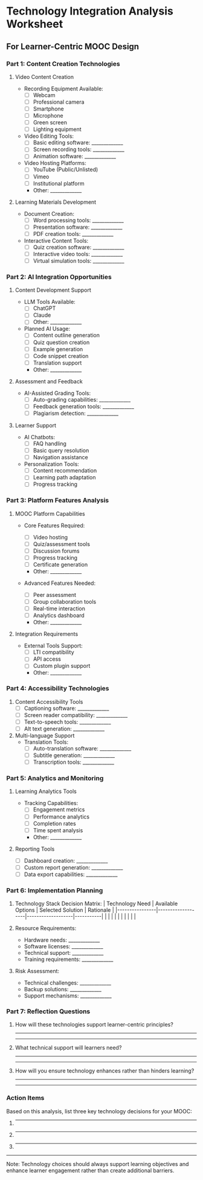 # Technology Integration Analysis Worksheet
## For Learner-Centric MOOC Design

### Part 1: Content Creation Technologies

1. Video Content Creation
   - Recording Equipment Available:
     * [ ] Webcam
     * [ ] Professional camera
     * [ ] Smartphone
     * [ ] Microphone
     * [ ] Green screen
     * [ ] Lighting equipment
   
   - Video Editing Tools:
     * [ ] Basic editing software: _____________
     * [ ] Screen recording tools: _____________
     * [ ] Animation software: _____________

   - Video Hosting Platforms:
     * [ ] YouTube (Public/Unlisted)
     * [ ] Vimeo
     * [ ] Institutional platform
     * Other: _____________

2. Learning Materials Development
   - Document Creation:
     * [ ] Word processing tools: _____________
     * [ ] Presentation software: _____________
     * [ ] PDF creation tools: _____________

   - Interactive Content Tools:
     * [ ] Quiz creation software: _____________
     * [ ] Interactive video tools: _____________
     * [ ] Virtual simulation tools: _____________

### Part 2: AI Integration Opportunities

1. Content Development Support
   - LLM Tools Available:
     * [ ] ChatGPT
     * [ ] Claude
     * [ ] Other: _____________
   
   - Planned AI Usage:
     * [ ] Content outline generation
     * [ ] Quiz question creation
     * [ ] Example generation
     * [ ] Code snippet creation
     * [ ] Translation support
     * Other: _____________

2. Assessment and Feedback
   - AI-Assisted Grading Tools:
     * [ ] Auto-grading capabilities: _____________
     * [ ] Feedback generation tools: _____________
     * [ ] Plagiarism detection: _____________

3. Learner Support
   - AI Chatbots:
     * [ ] FAQ handling
     * [ ] Basic query resolution
     * [ ] Navigation assistance
   
   - Personalization Tools:
     * [ ] Content recommendation
     * [ ] Learning path adaptation
     * [ ] Progress tracking

### Part 3: Platform Features Analysis

1. MOOC Platform Capabilities
   - Core Features Required:
     * [ ] Video hosting
     * [ ] Quiz/assessment tools
     * [ ] Discussion forums
     * [ ] Progress tracking
     * [ ] Certificate generation
     * Other: _____________

   - Advanced Features Needed:
     * [ ] Peer assessment
     * [ ] Group collaboration tools
     * [ ] Real-time interaction
     * [ ] Analytics dashboard
     * Other: _____________

2. Integration Requirements
   - External Tools Support:
     * [ ] LTI compatibility
     * [ ] API access
     * [ ] Custom plugin support
     * Other: _____________

### Part 4: Accessibility Technologies

1. Content Accessibility Tools
   - [ ] Captioning software: _____________
   - [ ] Screen reader compatibility: _____________
   - [ ] Text-to-speech tools: _____________
   - [ ] Alt text generation: _____________

2. Multi-language Support
   - Translation Tools:
     * [ ] Auto-translation software: _____________
     * [ ] Subtitle generation: _____________
     * [ ] Transcription tools: _____________

### Part 5: Analytics and Monitoring

1. Learning Analytics Tools
   - Tracking Capabilities:
     * [ ] Engagement metrics
     * [ ] Performance analytics
     * [ ] Completion rates
     * [ ] Time spent analysis
     * Other: _____________

2. Reporting Tools
   - [ ] Dashboard creation: _____________
   - [ ] Custom report generation: _____________
   - [ ] Data export capabilities: _____________

### Part 6: Implementation Planning

1. Technology Stack Decision Matrix:
   | Technology Need | Available Options | Selected Solution | Rationale |
   |----------------|-------------------|-------------------|-----------|
   |                |                   |                   |           |
   |                |                   |                   |           |

2. Resource Requirements:
   - Hardware needs: _____________
   - Software licenses: _____________
   - Technical support: _____________
   - Training requirements: _____________

3. Risk Assessment:
   - Technical challenges: _____________
   - Backup solutions: _____________
   - Support mechanisms: _____________

### Part 7: Reflection Questions

1. How will these technologies support learner-centric principles?
   _____________________________________________
   _____________________________________________

2. What technical support will learners need?
   _____________________________________________
   _____________________________________________

3. How will you ensure technology enhances rather than hinders learning?
   _____________________________________________
   _____________________________________________

### Action Items
Based on this analysis, list three key technology decisions for your MOOC:
1. _____________________________________________
2. _____________________________________________
3. _____________________________________________

---
Note: Technology choices should always support learning objectives and enhance learner engagement rather than create additional barriers.